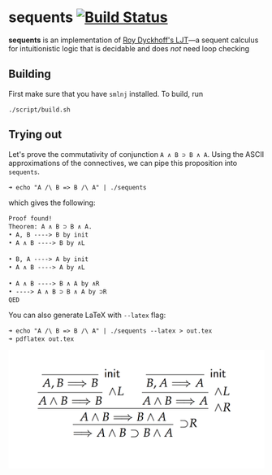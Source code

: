 # sequents [![Build Status](https://travis-ci.org/ayberkt/sequents.svg?branch=master)](https://travis-ci.org/ayberkt/sequents)

**sequents** is an implementation of [Roy Dyckhoff's LJT](https://rd.host.cs.st-andrews.ac.uk/publications/jsl57.pdf)—a sequent
calculus for intuitionistic logic that is decidable and does _not_ need loop
checking

## Building

First make sure that you have `smlnj` installed. To build, run
```
./script/build.sh
```

## Trying out

Let's prove the commutativity of conjunction `A ∧ B ⊃ B ∧ A`. Using the ASCII
approximations of the connectives, we can pipe this proposition into `sequents`.
```
➜ echo "A /\ B => B /\ A" | ./sequents
```
which gives the following:
```
Proof found!
Theorem: A ∧ B ⊃ B ∧ A.
• A, B ----> B by init
• A ∧ B ----> B by ∧L

• B, A ----> A by init
• A ∧ B ----> A by ∧L

• A ∧ B ----> B ∧ A by ∧R
• ----> A ∧ B ⊃ B ∧ A by ⊃R
QED
```

You can also generate LaTeX with `--latex` flag:
```
➜ echo "A /\ B => B /\ A" | ./sequents --latex > out.tex
➜ pdflatex out.tex
```
![derivation](resources/derivation.png)
